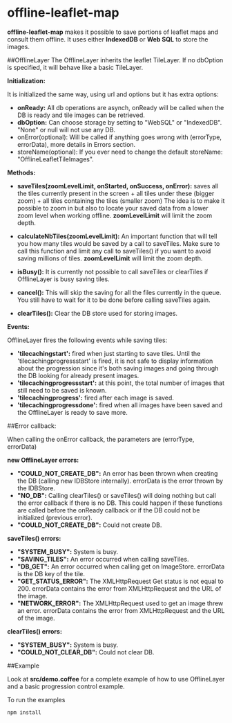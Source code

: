 offline-leaflet-map
============

**offline-leaflet-map** makes it possible to save portions of leaflet maps and consult them offline.
It uses either **IndexedDB** or **Web SQL** to store the images.

##OfflineLayer
The OfflineLayer inherits the leaflet TileLayer. If no dbOption is specified, it will behave like a basic TileLayer.

**Initialization:**

It is initialized the same way, using url and options but it has extra options:

* **onReady:** All db operations are asynch, onReady will be called when the DB is ready and tile images can be
     retrieved.
* **dbOption:** Can choose storage by setting to "WebSQL" or "IndexedDB". "None" or null will not use any DB.
* onError(optional): Will be called if anything goes wrong with (errorType, errorData), more details in Errors section.
* storeName(optional): If you ever need to change the default storeName: "OfflineLeafletTileImages".

**Methods:**

* **saveTiles(zoomLevelLimit, onStarted, onSuccess, onError):** saves all the tiles currently present in the screen
                + all tiles under these (bigger zoom)
                + all tiles containing the tiles (smaller zoom)
                The idea is to make it possible to zoom in but also to locate your saved data from a lower zoom level
                when working offline. **zoomLevelLimit** will limit the zoom depth.

* **calculateNbTiles(zoomLevelLimit):** An important function that will tell you how many tiles would be saved by a call to saveTiles.
                    Make sure to call this function and limit any call to saveTiles() if you want to avoid saving
                    millions of tiles. **zoomLevelLimit** will limit the zoom depth.

* **isBusy():**   It is currently not possible to call saveTiles or clearTiles if OfflineLayer is busy saving tiles.

* **cancel():**   This will skip the saving for all the files currently in the queue. You still have to wait for it to be
            done before calling saveTiles again.

* **clearTiles():** Clear the DB store used for storing images.

**Events:**

OfflineLayer fires the following events while saving tiles:

* **'tilecachingstart':**   fired when just starting to save tiles. Until the 'tilecachingprogressstart' is fired, it
                            is not safe to display information about the progression since it's both saving images and
                            going through the DB looking for already present images.
* **'tilecachingprogressstart':** at this point, the total number of images that still need to be saved is known.
* **'tilecachingprogress':** fired after each image is saved.
* **'tilecachingprogressdone':** fired when all images have been saved and the OfflineLayer is ready to save more.

##Error callback:

When calling the onError callback, the parameters are (errorType, errorData)

**new OfflineLayer errors:**

* **"COULD\_NOT\_CREATE\_DB":** An error has been thrown when creating the DB (calling new IDBStore internally).
errorData is the error thrown by the IDBStore.
* **"NO\_DB":** Calling clearTiles() or saveTiles() will doing nothing but call the error callback if there is no DB.
This could happen if these functions are called before the onReady callback or if the DB could not be initialized
(previous error).
* **"COULD\_NOT\_CREATE\_DB":** Could not create DB.


**saveTiles() errors:**
* **"SYSTEM\_BUSY":** System is busy.
* **"SAVING\_TILES":** An error occurred when calling saveTiles.
* **"DB\_GET":** An error occurred when calling get on ImageStore. errorData is the DB key of the tile.
* **"GET\_STATUS\_ERROR":** The XMLHttpRequest Get status is not equal to 200. errorData contains the error from XMLHttpRequest and the URL of the image.
* **"NETWORK\_ERROR":** The XMLHttpRequest used to get an image threw an error. errorData contains the error from XMLHttpRequest and the URL of the image.

**clearTiles() errors:**
* **"SYSTEM\_BUSY":** System is busy.
* **"COULD\_NOT\_CLEAR\_DB":** Could not clear DB.



##Example

Look at **src/demo.coffee** for a complete example of how to use OfflineLayer and a basic progression control example.


To run the examples 

```
npm install
```